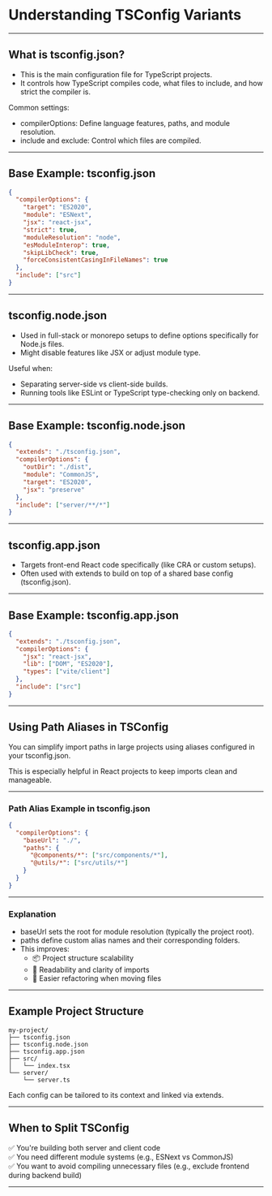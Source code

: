 # Understanding TSConfig Variants

---

## What is tsconfig.json?

- This is the main configuration file for TypeScript projects.
- It controls how TypeScript compiles code, what files to include, and how strict the compiler is.

Common settings:
- <span class="codeSnip">compilerOptions</span>: Define language features, paths, and module resolution.
- <span class="codeSnip">include</span> and <span class="codeSnip">exclude</span>: Control which files are compiled.

---

## Base Example: tsconfig.json

```json  
{
  "compilerOptions": {
    "target": "ES2020",
    "module": "ESNext",
    "jsx": "react-jsx",
    "strict": true,
    "moduleResolution": "node",
    "esModuleInterop": true,
    "skipLibCheck": true,
    "forceConsistentCasingInFileNames": true
  },
  "include": ["src"]
}
```

---

## tsconfig.node.json

- Used in full-stack or monorepo setups to define options specifically for Node.js files.
- Might disable features like JSX or adjust module type.

Useful when:
- Separating server-side vs client-side builds.
- Running tools like ESLint or TypeScript type-checking only on backend.

---

## Base Example: tsconfig.node.json

```json  
{
  "extends": "./tsconfig.json",
  "compilerOptions": {
    "outDir": "./dist",
    "module": "CommonJS",
    "target": "ES2020",
    "jsx": "preserve"
  },
  "include": ["server/**/*"]
}
```

---

## tsconfig.app.json

- Targets front-end React code specifically (like CRA or custom setups).
- Often used with <span class="codeSnip">extends</span> to build on top of a shared base config (<span class="codeSnip">tsconfig.json</span>).

---

## Base Example: tsconfig.app.json

```json  
{
  "extends": "./tsconfig.json",
  "compilerOptions": {
    "jsx": "react-jsx",
    "lib": ["DOM", "ES2020"],
    "types": ["vite/client"]
  },
  "include": ["src"]
}
```

---

## Using Path Aliases in TSConfig

You can simplify import paths in large projects using aliases configured in your <span class="codeSnip">tsconfig.json</span>.

This is especially helpful in React projects to keep imports clean and manageable.

---

### Path Alias Example in tsconfig.json

```json  
{
  "compilerOptions": {
    "baseUrl": "./",
    "paths": {
      "@components/*": ["src/components/*"],
      "@utils/*": ["src/utils/*"]
    }
  }
}
```

---

### Explanation

- <span class="codeSnip">baseUrl</span> sets the root for module resolution (typically the project root).
- <span class="codeSnip">paths</span> define custom alias names and their corresponding folders.
- This improves:
  - 📦 Project structure scalability  
  - 🧹 Readability and clarity of imports  
  - 🔁 Easier refactoring when moving files
  
---

## Example Project Structure

```shell
my-project/
├── tsconfig.json
├── tsconfig.node.json
├── tsconfig.app.json
├── src/
│   └── index.tsx
└── server/
    └── server.ts
```

Each config can be tailored to its context and linked via <span class="codeSnip">extends</span>.

---

## When to Split TSConfig

✅ You're building both server and client code  
✅ You need different module systems (e.g., <span class="emphasis">ESNext</span> vs <span class="emphasis">CommonJS</span>)  
✅ You want to avoid compiling unnecessary files (e.g., exclude frontend during backend build)

---
